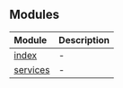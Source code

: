 ## Modules

| Module                        | Description |
| :---------------------------- | :---------- |
| [index](index/index.md)       | -           |
| [services](services/index.md) | -           |

